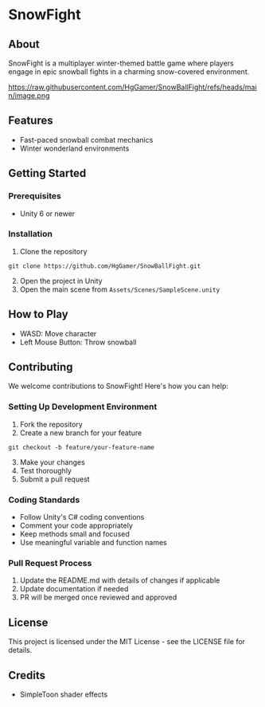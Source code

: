# SnowFight


## About

SnowFight is a multiplayer winter-themed battle game where players engage in epic snowball fights in a charming snow-covered environment. 


https://raw.githubusercontent.com/HgGamer/SnowBallFight/refs/heads/main/image.png

## Features

- Fast-paced snowball combat mechanics
- Winter wonderland environments


## Getting Started

### Prerequisites

- Unity 6 or newer

### Installation

1. Clone the repository
```
git clone https://github.com/HgGamer/SnowBallFight.git
```

2. Open the project in Unity
3. Open the main scene from `Assets/Scenes/SampleScene.unity`

## How to Play

- WASD: Move character
- Left Mouse Button: Throw snowball


## Contributing

We welcome contributions to SnowFight! Here's how you can help:

### Setting Up Development Environment

1. Fork the repository
2. Create a new branch for your feature
```
git checkout -b feature/your-feature-name
```
3. Make your changes
4. Test thoroughly
5. Submit a pull request

### Coding Standards

- Follow Unity's C# coding conventions
- Comment your code appropriately
- Keep methods small and focused
- Use meaningful variable and function names

### Pull Request Process

1. Update the README.md with details of changes if applicable
2. Update documentation if needed
3. PR will be merged once reviewed and approved

## License

This project is licensed under the MIT License - see the LICENSE file for details.

## Credits

- SimpleToon shader effects


